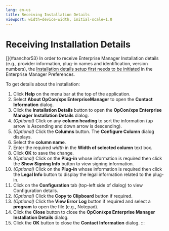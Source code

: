 ```yaml
---
lang: en-us
title: Receiving Installation Details
viewport: width=device-width, initial-scale=1.0
---
```


# Receiving Installation Details

[]{#aanchor53} In order to receive Enterprise Manager Installation details (e.g., provider information, plug-in names and identification,
version numbers), the [Installation details setup first needs to be initiated](Setting-up-New-Profiles.md#OpConxps_data_location_details)
in the Enterprise Manager Preferences.

To get details about the installation:

1.  Click **Help** on the menu bar at the top of the application.
2.  Select **About OpCon/xps EnterpriseManager** to open the **Contact
    Information** dialog.
3.  Click the **Installation Details** button to open the **OpCon/xps
    Enterprise Manager Installation Details** dialog.
4.  *(Optional)* Click on any **column heading** to sort
    the information (up arrow is Ascending and down arrow is
    descending).
5.  *(Optional)* Click the **Columns** button. The
    **Configure Column** dialog displays.
6.  Select the **column name**.
7.  Enter the required *width* in the **Width of selected column** text
    box.
8.  Click **OK** to save the change.
9.  *(Optional)* Click on the **Plug-in** whose
    information is required then click the **Show Signing Info** button
    to view signing information.
10. *(Optional)* Click on the **Plug-in** whose
    information is required then click the **Legal Info** button to
    display the legal information related to the plug-in.
11. Click on the **Configuration** tab (top-left side of dialog) to view
    Configuration details.
12. *(Optional)* Click the **Copy to Clipboard** button
    if required.
13. *(Optional)* Click the **View Error Log** button if
    required and select a **program** to open the file (e.g., Notepad).
14. Click the **Close** button to close the **OpCon/xps Enterprise
    Manager Installation Details** dialog.
15. Click the **OK** button to close the **Contact Information** dialog.
:::

 

